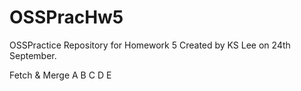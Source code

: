# OSSPracHw5
OSSPractice Repository for Homework 5
Created by KS Lee on 24th September.

Fetch & Merge
A
B
C
D
E